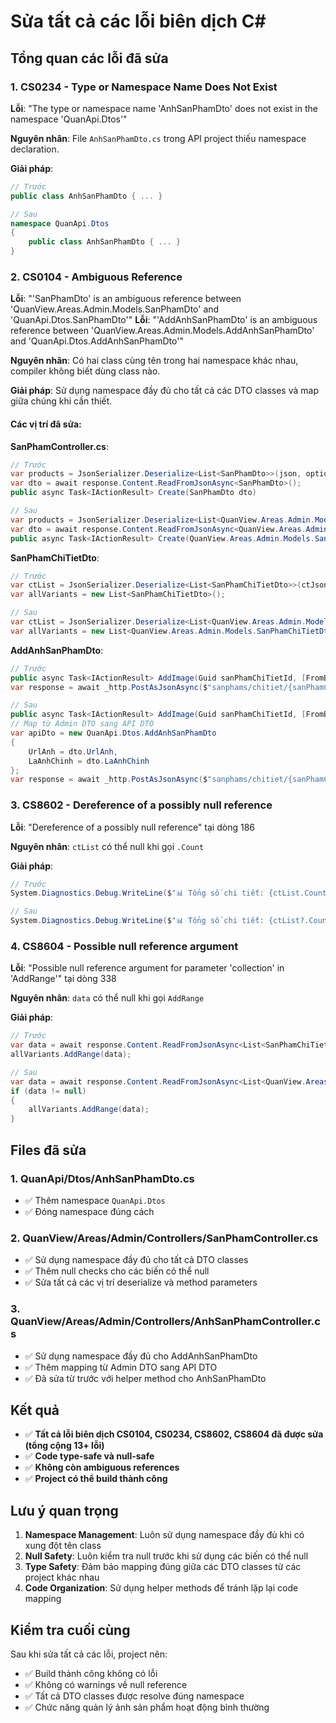 # Sửa tất cả các lỗi biên dịch C#

## Tổng quan các lỗi đã sửa

### 1. **CS0234 - Type or Namespace Name Does Not Exist**
**Lỗi**: "The type or namespace name 'AnhSanPhamDto' does not exist in the namespace 'QuanApi.Dtos'"

**Nguyên nhân**: File `AnhSanPhamDto.cs` trong API project thiếu namespace declaration.

**Giải pháp**:
```csharp
// Trước
public class AnhSanPhamDto { ... }

// Sau
namespace QuanApi.Dtos
{
    public class AnhSanPhamDto { ... }
}
```

### 2. **CS0104 - Ambiguous Reference**
**Lỗi**: "'SanPhamDto' is an ambiguous reference between 'QuanView.Areas.Admin.Models.SanPhamDto' and 'QuanApi.Dtos.SanPhamDto'"
**Lỗi**: "'AddAnhSanPhamDto' is an ambiguous reference between 'QuanView.Areas.Admin.Models.AddAnhSanPhamDto' and 'QuanApi.Dtos.AddAnhSanPhamDto'"

**Nguyên nhân**: Có hai class cùng tên trong hai namespace khác nhau, compiler không biết dùng class nào.

**Giải pháp**: Sử dụng namespace đầy đủ cho tất cả các DTO classes và map giữa chúng khi cần thiết.

#### Các vị trí đã sửa:

**SanPhamController.cs**:
```csharp
// Trước
var products = JsonSerializer.Deserialize<List<SanPhamDto>>(json, options);
var dto = await response.Content.ReadFromJsonAsync<SanPhamDto>();
public async Task<IActionResult> Create(SanPhamDto dto)

// Sau
var products = JsonSerializer.Deserialize<List<QuanView.Areas.Admin.Models.SanPhamDto>>(json, options);
var dto = await response.Content.ReadFromJsonAsync<QuanView.Areas.Admin.Models.SanPhamDto>();
public async Task<IActionResult> Create(QuanView.Areas.Admin.Models.SanPhamDto dto)
```

**SanPhamChiTietDto**:
```csharp
// Trước
var ctList = JsonSerializer.Deserialize<List<SanPhamChiTietDto>>(ctJson, options);
var allVariants = new List<SanPhamChiTietDto>();

// Sau
var ctList = JsonSerializer.Deserialize<List<QuanView.Areas.Admin.Models.SanPhamChiTietDto>>(ctJson, options);
var allVariants = new List<QuanView.Areas.Admin.Models.SanPhamChiTietDto>();
```

**AddAnhSanPhamDto**:
```csharp
// Trước
public async Task<IActionResult> AddImage(Guid sanPhamChiTietId, [FromBody] AddAnhSanPhamDto dto)
var response = await _http.PostAsJsonAsync($"sanphams/chitiet/{sanPhamChiTietId}/images", dto);

// Sau
public async Task<IActionResult> AddImage(Guid sanPhamChiTietId, [FromBody] QuanView.Areas.Admin.Models.AddAnhSanPhamDto dto)
// Map từ Admin DTO sang API DTO
var apiDto = new QuanApi.Dtos.AddAnhSanPhamDto
{
    UrlAnh = dto.UrlAnh,
    LaAnhChinh = dto.LaAnhChinh
};
var response = await _http.PostAsJsonAsync($"sanphams/chitiet/{sanPhamChiTietId}/images", apiDto);
```

### 3. **CS8602 - Dereference of a possibly null reference**
**Lỗi**: "Dereference of a possibly null reference" tại dòng 186

**Nguyên nhân**: `ctList` có thể null khi gọi `.Count`

**Giải pháp**:
```csharp
// Trước
System.Diagnostics.Debug.WriteLine($"📊 Tổng số chi tiết: {ctList.Count}");

// Sau
System.Diagnostics.Debug.WriteLine($"📊 Tổng số chi tiết: {ctList?.Count ?? 0}");
```

### 4. **CS8604 - Possible null reference argument**
**Lỗi**: "Possible null reference argument for parameter 'collection' in 'AddRange'" tại dòng 338

**Nguyên nhân**: `data` có thể null khi gọi `AddRange`

**Giải pháp**:
```csharp
// Trước
var data = await response.Content.ReadFromJsonAsync<List<SanPhamChiTietDto>>();
allVariants.AddRange(data);

// Sau
var data = await response.Content.ReadFromJsonAsync<List<QuanView.Areas.Admin.Models.SanPhamChiTietDto>>();
if (data != null)
{
    allVariants.AddRange(data);
}
```

## Files đã sửa

### 1. **QuanApi/Dtos/AnhSanPhamDto.cs**
- ✅ Thêm namespace `QuanApi.Dtos`
- ✅ Đóng namespace đúng cách

### 2. **QuanView/Areas/Admin/Controllers/SanPhamController.cs**
- ✅ Sử dụng namespace đầy đủ cho tất cả DTO classes
- ✅ Thêm null checks cho các biến có thể null
- ✅ Sửa tất cả các vị trí deserialize và method parameters

### 3. **QuanView/Areas/Admin/Controllers/AnhSanPhamController.cs**
- ✅ Sử dụng namespace đầy đủ cho AddAnhSanPhamDto
- ✅ Thêm mapping từ Admin DTO sang API DTO
- ✅ Đã sửa từ trước với helper method cho AnhSanPhamDto

## Kết quả

- ✅ **Tất cả lỗi biên dịch CS0104, CS0234, CS8602, CS8604 đã được sửa (tổng cộng 13+ lỗi)**
- ✅ **Code type-safe và null-safe**
- ✅ **Không còn ambiguous references**
- ✅ **Project có thể build thành công**

## Lưu ý quan trọng

1. **Namespace Management**: Luôn sử dụng namespace đầy đủ khi có xung đột tên class
2. **Null Safety**: Luôn kiểm tra null trước khi sử dụng các biến có thể null
3. **Type Safety**: Đảm bảo mapping đúng giữa các DTO classes từ các project khác nhau
4. **Code Organization**: Sử dụng helper methods để tránh lặp lại code mapping

## Kiểm tra cuối cùng

Sau khi sửa tất cả các lỗi, project nên:
- ✅ Build thành công không có lỗi
- ✅ Không có warnings về null reference
- ✅ Tất cả DTO classes được resolve đúng namespace
- ✅ Chức năng quản lý ảnh sản phẩm hoạt động bình thường 